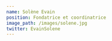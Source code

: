 ```yaml
---
name: Solène Evain
position: Fondatrice et coordinatrice
image_path: /images/solene.jpg
twitter: EvainSolene
---
```

